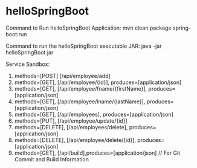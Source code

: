 # helloSpringBoot
Command to Run helloSpringBoot Application:
    mvn clean package spring-boot:run

Command to run the helloSpringBoot executable JAR:
    java -jar helloSpringBoot.jar

Service Sandbox:
1. methods=[POST] [/api/employee/add]
2. methods=[GET], [/api/employee/{id}], produces=[application/json]
3. methods=[GET], [/api/employee/fname/{firstName}], produces=[application/json]
4. methods=[GET], [/api/employee/lname/{lastName}], produces=[application/json]
5. methods=[GET], [/api/employees], produces=[application/json]
6. methods=[PUT], [/api/employee/update/{id}]
7. methods=[DELETE], [/api/employees/delete], produces=[application/json]
8. methods=[DELETE], [/api/employee/delete/{id}], produces=[application/json]
9. methods=[GET], [/api/build],produces=[application/json] // For Git Commit and Build Information
